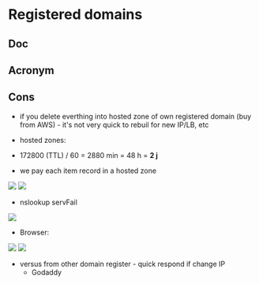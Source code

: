 # Registered domains

## Doc

## Acronym

## Cons
* if you delete everthing into hosted zone of own registered domain (buy from AWS) - it's not very quick to rebuil for new IP/LB, etc

* hosted zones:
* 172800 (TTL) / 60 = 2880 min = 48 h = **2 j**
* we pay each item record in a hosted zone

[<img src="https://i.imgur.com/5b6D2hm.png">](https://i.imgur.com/5b6D2hm.png)
[<img src="https://i.imgur.com/5luoVq7.png">](https://i.imgur.com/5luoVq7.png)

* nslookup servFail

[<img src="https://i.imgur.com/1htmGvB.png">](https://i.imgur.com/1htmGvB.png)

* Browser:

[<img src="https://i.imgur.com/6t4rpjN.png">](https://i.imgur.com/6t4rpjN.png)
[<img src="https://i.imgur.com/XuP9gWM.png">](https://i.imgur.com/XuP9gWM.png)

* versus from other domain register - quick respond if change IP
  * Godaddy
  
  
